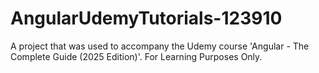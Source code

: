 # AngularUdemyTutorials-123910
A project that was used to accompany the Udemy course 'Angular - The Complete Guide (2025 Edition)'. For Learning Purposes Only.
